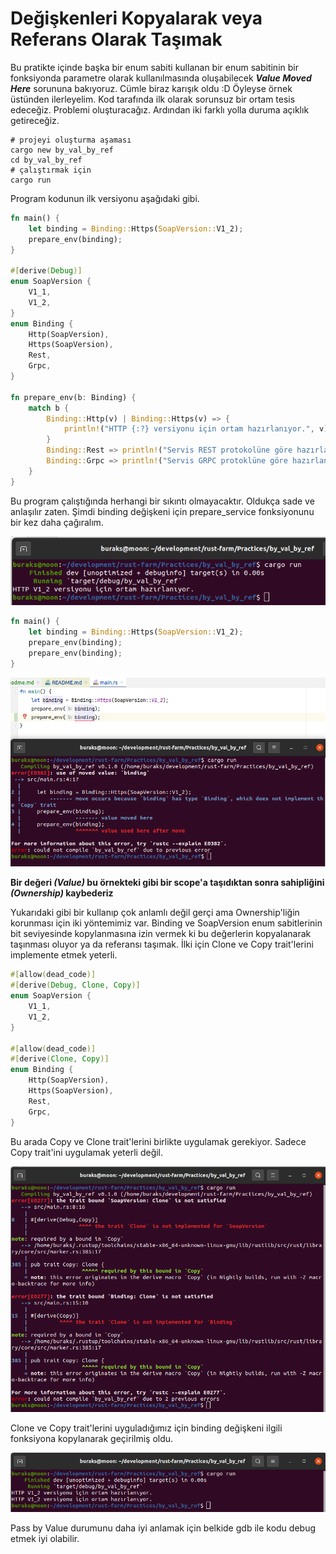 # Değişkenleri Kopyalarak veya Referans Olarak Taşımak

Bu pratikte içinde başka bir enum sabiti kullanan bir enum sabitinin bir fonksiyonda parametre olarak kullanılmasında oluşabilecek ___Value Moved Here___ sorununa bakıyoruz. Cümle biraz karışık oldu :D Öyleyse örnek üstünden ilerleyelim. Kod tarafında ilk olarak sorunsuz bir ortam tesis edeceğiz. Problemi oluşturacağız. Ardından iki farklı yolla duruma açıklık getireceğiz. 

```shell
# projeyi oluşturma aşaması
cargo new by_val_by_ref
cd by_val_by_ref
# çalıştırmak için
cargo run 
```

Program kodunun ilk versiyonu aşağıdaki gibi.

```rust
fn main() {
    let binding = Binding::Https(SoapVersion::V1_2);
    prepare_env(binding);
}

#[derive(Debug)]
enum SoapVersion {
    V1_1,
    V1_2,
}
enum Binding {
    Http(SoapVersion),
    Https(SoapVersion),
    Rest,
    Grpc,
}

fn prepare_env(b: Binding) {
    match b {
        Binding::Http(v) | Binding::Https(v) => {
            println!("HTTP {:?} versiyonu için ortam hazırlanıyor.", v)
        }
        Binding::Rest => println!("Servis REST protokolüne göre hazırlanıyor"),
        Binding::Grpc => println!("Servis GRPC protoklüne göre hazırlanıyor"),
    }
}
```

Bu program çalıştığında herhangi bir sıkıntı olmayacaktır. Oldukça sade ve anlaşılır zaten. Şimdi binding değişkeni için prepare_service fonksiyonunu bir kez daha çağıralım.

![../images/by_val_by_ref_1.png](../images/by_val_by_ref_1.png)

```rust
fn main() {
    let binding = Binding::Https(SoapVersion::V1_2);
    prepare_env(binding);
    prepare_env(binding);
}
```

![../images/by_val_by_ref_2.png](../images/by_val_by_ref_2.png)

**Bir değeri _(Value)_ bu örnekteki gibi bir scope'a taşıdıktan sonra sahipliğini _(Ownership)_ kaybederiz**

Yukarıdaki gibi bir kullanıp çok anlamlı değil gerçi ama Ownership'liğin korunması için iki yöntemimiz var. Binding ve SoapVersion enum sabitlerinin bit seviyesinde kopylanmasına izin vermek ki bu değerlerin kopyalanarak taşınması oluyor ya da referansı taşımak. İlki için Clone ve Copy trait'lerini implemente etmek yeterli.

```rust
#[allow(dead_code)]
#[derive(Debug, Clone, Copy)]
enum SoapVersion {
    V1_1,
    V1_2,
}

#[allow(dead_code)]
#[derive(Clone, Copy)]
enum Binding {
    Http(SoapVersion),
    Https(SoapVersion),
    Rest,
    Grpc,
}
```

Bu arada Copy ve Clone trait'lerini birlikte uygulamak gerekiyor. Sadece Copy trait'ini uygulamak yeterli değil.

![../images/by_val_by_ref_3.png](../images/by_val_by_ref_3.png)

Clone ve Copy trait'lerini uyguladığımız için binding değişkeni ilgili fonksiyona kopylanarak geçirilmiş oldu.

![../images/by_val_by_ref_4.png](../images/by_val_by_ref_4.png)

Pass by Value durumunu daha iyi anlamak için belkide gdb ile kodu debug etmek iyi olabilir.

```shell

```

